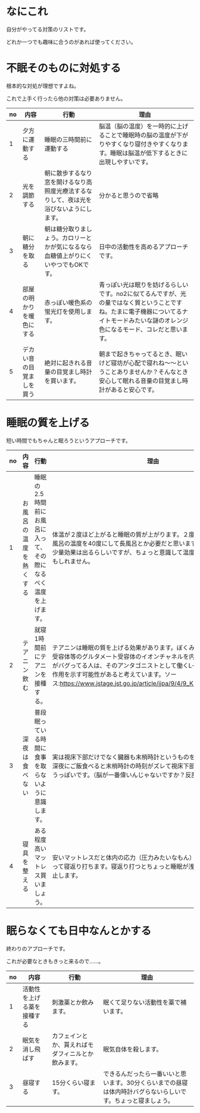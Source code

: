 # なにこれ

自分がやってる対策のリストです。

どれか一つでも趣味に合うのがあれば使ってください。

# 不眠そのものに対処する

根本的な対処が理想ですよね。

これで上手く行ったら他の対策は必要ありません。

| no | 内容           | 行動                                          | 理由                                                                                           |
|----|--------------|---------------------------------------------|----------------------------------------------------------------------------------------------|
| 1  | 夕方に運動する      | 睡眠の三時間前に運動する                                | 脳温（脳の温度）を一時的に上げることで睡眠時の脳の温度が下がりやすくなり寝付きやすくなります。睡眠は脳温が低下するときに出現しやすいです。                        |
| 2  | 光を調節する       | 朝に散歩するなり窓を開けるなり高照度光療法するなりして、夜は光を浴びないようにします。 | 分かると思うので省略                                                                                   |
| 3  | 朝に糖分を取る      | 朝は糖分取りましょう。カロリーとかが気になるなら血糖値上がりにくいやつでもOKです。  | 日中の活動性を高めるアプローチです。                                                                           |
| 4  | 部屋の明かりを暖色にする | 赤っぽい暖色系の蛍光灯を使用します。                          | 青っぽい光は眠りを妨げるらしいです。no2に似てるんですが、光の量ではなく質ということですね。たまに電子機器についてるナイトモードみたいな謎のオレンジ色になるモード、コレだと思います。 |
| 5  | デカい音の目覚ましを買う | 絶対に起きれる音量の目覚まし時計を買います。                      | 朝まで起きちゃってるとき、眠いけど寝坊が心配で寝れね～～ということありませんか？そんなとき安心して眠れる音量の目覚まし時計があると安心です。                       |


# 睡眠の質を上げる

短い時間でもちゃんと眠ろうというアプローチです。

| no | 内容          | 行動                                 | 理由                                                                                                                                                                                               |
|----|-------------|------------------------------------|--------------------------------------------------------------------------------------------------------------------------------------------------------------------------------------------------|
| 1  | お風呂の温度を熱くする | 睡眠の2.5時間前にお風呂に入って、その際になるべく温度を上げます。 | 体温が２度ほど上がると睡眠の質が上がります。２度って結構なことで、お風呂の温度を40度にして長風呂とか必要だと思います。別に0.5度とかでも少量効果は出るらしいですが、ちょっと意識して温度上げてみると良いかもしれません。                                                                                   |
| 2  | テアニン飲む      | 就寝1時間前にテアニンを接種する。                  | テアニンは睡眠の質を上げる効果があります。ぼくみたいなAMPA、NMDA受容体等のグルタメート受容体のイオンチャネルを内蔵した受容体の働きがバグってる人は、そのアンタゴニストとして働くL-テアニンは得意的な作用を示す可能性があると考えています。ソース:https://www.jstage.jst.go.jp/article/jjpa/9/4/9_KJ00003386051/_pdf |
| 3  | 深夜は食べない     | 普段眠っている時間に食事を取らないように意識します。         | 実は視床下部だけでなく臓器も末梢時計というものを持ってるらしいです。深夜にご飯食べると末梢時計の時刻がズレて視床下部より優先されてしまうっぽいです。（脳が一番偉いんじゃないですか？反乱？）                                                                                                   |
| 4  | 寝具を整える      | ある程度高いマットレス買いましょう。                 | 安いマットレスだと体内の応力（圧力みたいなもん）のバランスが悪くなって寝返り打ちます。寝返り打つとちょっと睡眠が浅くなるのでこれを防止します。                                                                                                                          |

# 眠らなくても日中なんとかする

終わりのアプローチです。

これが必要なときもきっと来るので……。

| no | 内容            | 行動                        | 理由                                                      |
|----|---------------|---------------------------|---------------------------------------------------------|
| 1  | 活動性を上げる薬を接種する | 刺激薬とか飲みます。                | 眠くて足りない活動性を薬で補います。                                      |
| 2  | 眠気を消し飛ばす      | カフェインとか、貰えればモダフィニルとか飲みます。 | 眠気自体を殺します。                                              |
| 3  | 昼寝する          | 15分くらい寝ます。                | できるんだったら一番いいと思います。30分くらいまでの昼寝は体内時計バグらないらしいです。ちょっと寝ましょう。 |
